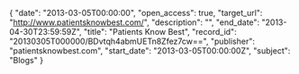 {
  "date": "2013-03-05T00:00:00", 
  "open_access": true, 
  "target_url": "http://www.patientsknowbest.com/", 
  "description": "", 
  "end_date": "2013-04-30T23:59:59Z", 
  "title": "Patients Know Best", 
  "record_id": "20130305T000000/BDvtqh4abmUETn8Zfez7cw==", 
  "publisher": "patientsknowbest.com", 
  "start_date": "2013-03-05T00:00:00Z", 
  "subject": "Blogs"
}

